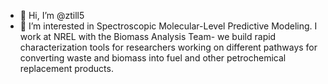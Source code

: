 - 👋 Hi, I’m @ztill5
- 👀 I’m interested in  Spectroscopic Molecular-Level Predictive Modeling. I work at NREL with the Biomass Analysis Team- we build rapid characterization tools for researchers working on different pathways for converting waste and biomass into fuel and other petrochemical replacement products.


